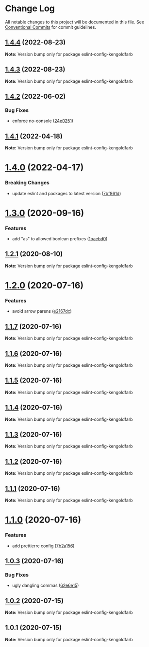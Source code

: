 # Change Log

All notable changes to this project will be documented in this file.
See [Conventional Commits](https://conventionalcommits.org) for commit guidelines.

## [1.4.4](https://github.com/kengoldfarb/lint/compare/v1.4.3...v1.4.4) (2022-08-23)

**Note:** Version bump only for package eslint-config-kengoldfarb





## [1.4.3](https://github.com/kengoldfarb/lint/compare/v1.4.2...v1.4.3) (2022-08-23)

**Note:** Version bump only for package eslint-config-kengoldfarb





## [1.4.2](https://github.com/kengoldfarb/lint/compare/v1.4.1...v1.4.2) (2022-06-02)


### Bug Fixes

* enforce no-console ([24e0251](https://github.com/kengoldfarb/lint/commit/24e0251))





## [1.4.1](https://github.com/kengoldfarb/lint/compare/v1.4.0...v1.4.1) (2022-04-18)

**Note:** Version bump only for package eslint-config-kengoldfarb





# [1.4.0](https://github.com/kengoldfarb/lint/compare/v1.3.0...v1.4.0) (2022-04-17)


### Breaking Changes

* update eslint and packages to latest version ([7bf861d](https://github.com/kengoldfarb/lint/commit/7bf861d))





# [1.3.0](https://github.com/kengoldfarb/lint/compare/v1.2.1...v1.3.0) (2020-09-16)


### Features

* add "as" to allowed boolean prefixes ([1baebd0](https://github.com/kengoldfarb/lint/commit/1baebd0))





## [1.2.1](https://github.com/kengoldfarb/lint/compare/v1.2.0...v1.2.1) (2020-08-10)

**Note:** Version bump only for package eslint-config-kengoldfarb





# [1.2.0](https://github.com/kengoldfarb/lint/compare/v1.1.7...v1.2.0) (2020-07-16)


### Features

* avoid arrow parens ([e2167dc](https://github.com/kengoldfarb/lint/commit/e2167dc))





## [1.1.7](https://github.com/kengoldfarb/lint/compare/v1.1.6...v1.1.7) (2020-07-16)

**Note:** Version bump only for package eslint-config-kengoldfarb





## [1.1.6](https://github.com/kengoldfarb/lint/compare/v1.1.5...v1.1.6) (2020-07-16)

**Note:** Version bump only for package eslint-config-kengoldfarb





## [1.1.5](https://github.com/kengoldfarb/lint/compare/v1.1.4...v1.1.5) (2020-07-16)

**Note:** Version bump only for package eslint-config-kengoldfarb





## [1.1.4](https://github.com/kengoldfarb/lint/compare/v1.1.3...v1.1.4) (2020-07-16)

**Note:** Version bump only for package eslint-config-kengoldfarb





## [1.1.3](https://github.com/kengoldfarb/lint/compare/v1.1.2...v1.1.3) (2020-07-16)

**Note:** Version bump only for package eslint-config-kengoldfarb





## [1.1.2](https://github.com/kengoldfarb/lint/compare/v1.1.1...v1.1.2) (2020-07-16)

**Note:** Version bump only for package eslint-config-kengoldfarb





## [1.1.1](https://github.com/kengoldfarb/lint/compare/v1.1.0...v1.1.1) (2020-07-16)

**Note:** Version bump only for package eslint-config-kengoldfarb





# [1.1.0](https://github.com/kengoldfarb/lint/compare/v1.0.3...v1.1.0) (2020-07-16)


### Features

* add prettierrc config ([7b2a156](https://github.com/kengoldfarb/lint/commit/7b2a156))





## [1.0.3](https://github.com/kengoldfarb/lint/compare/v1.0.2...v1.0.3) (2020-07-16)


### Bug Fixes

* ugly dangling commas ([62e6e15](https://github.com/kengoldfarb/lint/commit/62e6e15))





## [1.0.2](https://github.com/kengoldfarb/lint/compare/v1.0.1...v1.0.2) (2020-07-15)

**Note:** Version bump only for package eslint-config-kengoldfarb





## 1.0.1 (2020-07-15)

**Note:** Version bump only for package eslint-config-kengoldfarb
